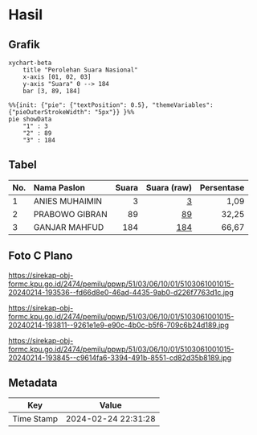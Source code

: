 # Hasil

## Grafik

```mermaid
xychart-beta
    title "Perolehan Suara Nasional"
    x-axis [01, 02, 03]
    y-axis "Suara" 0 --> 184
    bar [3, 89, 184]
```

```mermaid
%%{init: {"pie": {"textPosition": 0.5}, "themeVariables": {"pieOuterStrokeWidth": "5px"}} }%%
pie showData
    "1" : 3
    "2" : 89
    "3" : 184
```

## Tabel

| No. | Nama Paslon    | Suara | Suara (raw) | Persentase |
|:--- |:-------------- | -----:| -----------:| ----------:|
| 1   | ANIES MUHAIMIN | 3     | [3][p-1]    | 1,09       |
| 2   | PRABOWO GIBRAN | 89    | [89][p-2]   | 32,25      |
| 3   | GANJAR MAHFUD  | 184   | [184][p-3]  | 66,67      |


[p-1]: https://github.com/gigit-pemilu/pemilu-2024/blob/main/pilpres/hitung-suara/sub/51-bali/sub/03-badung/sub/06-kuta-utara/sub/1001-kerobokan-kelod/sub/015-tps/sub/paslon-1.txt
[p-2]: https://github.com/gigit-pemilu/pemilu-2024/blob/main/pilpres/hitung-suara/sub/51-bali/sub/03-badung/sub/06-kuta-utara/sub/1001-kerobokan-kelod/sub/015-tps/sub/paslon-2.txt
[p-3]: https://github.com/gigit-pemilu/pemilu-2024/blob/main/pilpres/hitung-suara/sub/51-bali/sub/03-badung/sub/06-kuta-utara/sub/1001-kerobokan-kelod/sub/015-tps/sub/paslon-3.txt

## Foto C Plano

https://sirekap-obj-formc.kpu.go.id/2474/pemilu/ppwp/51/03/06/10/01/5103061001015-20240214-193536--fd66d8e0-46ad-4435-9ab0-d226f7763d1c.jpg

https://sirekap-obj-formc.kpu.go.id/2474/pemilu/ppwp/51/03/06/10/01/5103061001015-20240214-193811--9261e1e9-e90c-4b0c-b5f6-709c6b24d189.jpg

https://sirekap-obj-formc.kpu.go.id/2474/pemilu/ppwp/51/03/06/10/01/5103061001015-20240214-193845--c9614fa6-3394-491b-8551-cd82d35b8189.jpg


## Metadata

| Key        | Value               |
| ---------- | ------------------- |
| Time Stamp | 2024-02-24 22:31:28 |



